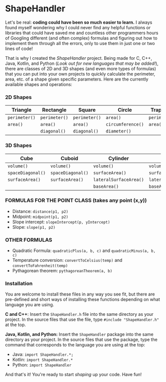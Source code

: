 # ShapeHandler

Let's be real: <b>coding could have been so much easier to learn.</b> I always found myself wondering why I could never find any helpful functions or libraries that could have saved me and countless other programmers hours of Googling different (and often complex) formulas and figuring out how to implement them through all the errors, only to use them in just one or two lines of code!

That is why I created the <i>ShapeHandler</i> project. Being made for C, C++, Java, Kotlin, and Python (*Look out for new languages that may be added!*), there are classes of 2D and 3D shapes (and even more types of formulas) that you can put into your own projects to quickly calculate the perimeter, area, etc. of a shape given specific parameters. Here are the currently available shapes and operations:

### 2D Shapes
| Triangle      | Rectangle     | Square        | Circle            | Trapezoid     | Ellipse           | Parallelogram   | Kite          | Polygon       |
|---------------|---------------|---------------|-------------------|---------------|-------------------|-----------------|---------------|---------------|
| `perimeter()` | `perimeter()` | `perimeter()` | `area()`          | `perimeter()` | `area()`          | `perimeter()`   | `perimeter()` | `perimeter()` |
| `area()`      | `area()`      | `area()`      | `circumference()` | `area()`      | `circumference()` | `area()`        | `area()`      |               |
|               | `diagonal()`  | `diagonal()`  | `diameter()`      |               |                   |                 |               |               |

### 3D Shapes
| Cube              | Cuboid               | Cylinder               | Pyramid                | Sphere          |
|-------------------|--------------------  |------------------------|------------------------|-----------------|
| `volume() `       | `volume()`           | `volume()`             | `volume()`             | `volume()`      |
| `spaceDiagonal()` | `spaceDiagonal()`    | `surfaceArea()`        | `surfaceArea()`        | `diameter()`    |
| `surfaceArea()`   | `surfaceArea()`      | `lateralSurfaceArea()` | `lateralSurfaceArea()` | `surfaceArea()` |
|                   |                      | `baseArea()`           | `baseArea()`           |                 |

### FORMULAS FOR THE POINT CLASS (takes any point (x,y))
- Distance: `distance(p1, p2)`
- Midpoint: `midpoint(p1, p2)`
- Slope intercept: `slopeIntercept(p, yIntercept)`
- Slope: `slope(p1, p2)`

### OTHER FORMULAS
- Quadratic Formula: `quadraticPlus(a, b, c)` and `quadraticMinus(a, b, c)`
- Temperature conversion: `convertToCelsius(temp)` and `convertToFahrenheit(temp)`
- Pythagorean theorem: `pythagoreanTheorem(a, b)`

### Installation
You are welcome to install these files in any way you see fit, but there are pre-defined and short ways of installing these functions depending on what language you are using.

**C and C++**: Insert the `ShapeHandler.h` file into the same directory as your project. In the source files that use the file, type `#include "ShapeHandler.h"` at the top.

**Java, Kotlin, and Python:** Insert the `ShapeHandler` package into the same directory as your project. In the source files that use the package, type the command that corresponds to the language you are using at the top:
- Java: `import ShapeHandler.*;`
- Kotlin: `import ShapeHandler.*`
- Python: `import ShapeHandler`

And that's it! You're ready to start *shaping* up your code. Have fun!
